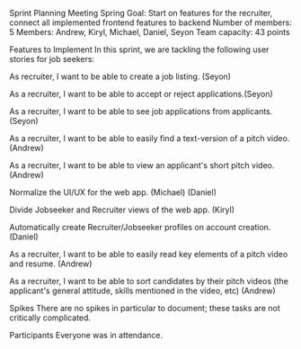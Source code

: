 Sprint Planning Meeting Spring Goal: Start on features for the recruiter, connect all implemented frontend features to backend Number of members: 5 Members: Andrew, Kiryl, Michael, Daniel, Seyon Team capacity: 43 points

Features to Implement In this sprint, we are tackling the following user stories for job seekers:

As recruiter, I want to be able to create a job listing. (Seyon)

As a recruiter, I want to be able to accept or reject applications.(Seyon)

As a recruiter, I want to be able to see job applications from applicants. (Seyon)

As a recruiter, I want to be able to easily find a text-version of a pitch video. (Andrew)

As a recruiter, I want to be able to view an applicant's short pitch video. (Andrew)

Normalize the UI/UX for the web app. (Michael) (Daniel)

Divide Jobseeker and Recruiter views of the web app. (Kiryl)

Automatically create Recruiter/Jobseeker profiles on account creation. (Daniel)

As a recruiter, I want to be able to easily read key elements of a pitch video and resume. (Andrew)

As a recruiter, I want to be able to sort candidates by their pitch videos (the applicant's general attitude, skills mentioned in the video, etc) (Andrew)

Spikes There are no spikes in particular to document; these tasks are not critically complicated.

Participants Everyone was in attendance.
